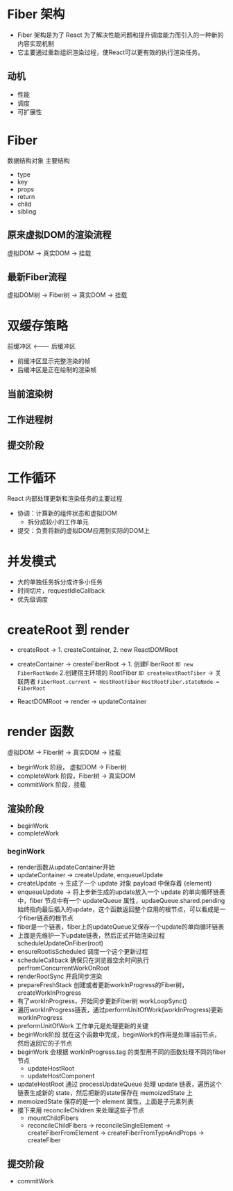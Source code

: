 # Fiber 架构 
- Fiber 架构是为了 React 为了解决性能问题和提升调度能力而引入的一种新的内容实现机制
- 它主要通过重新组织渲染过程，使React可以更有效的执行渲染任务。

## 动机
- 性能
- 调度
- 可扩展性

# Fiber
数据结构对象
主要结构
* type
* key
* props
* return
* child
* sibling

## 原来虚拟DOM的渲染流程
虚拟DOM -> 真实DOM -> 挂载
## 最新Fiber流程
虚拟DOM树 -> Fiber树 -> 真实DOM -> 挂载

# 双缓存策略
前缓冲区 <--- 后缓冲区
* 前缓冲区显示完整渲染的帧
* 后缓冲区是正在绘制的渲染帧

## 当前渲染树
## 工作进程树
## 提交阶段

# 工作循环
React 内部处理更新和渲染任务的主要过程

- 协调：计算新的组件状态和虚拟DOM
    - 拆分成较小的工作单元
- 提交：负责将新的虚拟DOM应用到实际的DOM上

# 并发模式
- 大的单独任务拆分成许多小任务
- 时间切片，requestIdleCallback
- 优先级调度

# createRoot 到 render

- createRoot -> 1. createContainer, 2. new ReactDOMRoot

- createContainer -> createFiberRoot -> 1. 创建FiberRoot ` 即 new FiberRootNode ` 2.创建宿主环境的 RootFiber ` 即 createHostRootFiber ` -> 关联两者 ` FiberRoot.current = HostRootFiber ` ` HostRootFiber.stateNode = FiberRoot `

- ReactDOMRoot -> render -> updateContainer

# render 函数
虚拟DOM -> Fiber树 -> 真实DOM -> 挂载
- beginWork 阶段， 虚拟DOM -> Fiber树
- completeWork 阶段，Fiber树 -> 真实DOM
- commitWork 阶段，挂载

## 渲染阶段
- beginWork
- completeWork

### beginWork
- render函数从updateContainer开始
- updateContainer -> createUpdate, enqueueUpdate
- createUpdate -> 生成了一个 update 对象 payload 中保存着 {element}
- enqueueUpdate -> 将上步新生成的update放入一个 update 的单向循环链表中，fiber 节点中有一个 updateQueue 属性，updaeQueue.shared.pending 始终指向最后插入的update，这个函数返回整个应用的根节点，可以看成是一个fiber链表的根节点
- fiber是一个链表，fiber上的updateQueue又保存一个update的单向循环链表
- 上面是先维护一下update链表，然后正式开始渲染过程 scheduleUpdateOnFiber(root)
- ensureRootIsScheduled 调度一个这个更新过程
- scheduleCallback 确保只在浏览器空余时间执行 perfromConcurrentWorkOnRoot
- renderRootSync 开启同步渲染
- prepareFreshStack 创建或者更新workInProgress的Fiber树，createWorkInProgress
- 有了workInProgress，开始同步更新Fiber树 workLoopSync()
- 遍历workInProgress链表，通过performUnitOfWork(workInProgress)更新workInProgress
- preformUnitOfWork 工作单元是处理更新的关键
- beginWork阶段 就在这个函数中完成，beginWork的作用是处理当前节点，然后返回它的子节点
- beginWork 会根据 workInProgress.tag 的类型用不同的函数处理不同的fiber节点
    - updateHostRoot
    - updateHostComponent
- updateHostRoot 通过 processUpdateQueue 处理 update 链表，遍历这个链表生成新的 state，然后把新的state保存在 memoizedState 上
- memoizedState 保存的是一个 element 属性，上面是子元素列表
- 接下来用 reconcileChildren 来处理这些子节点
    - mountChildFibers
    - reconcileChildFibers -> reconcileSingleElement -> createFiberFromElement -> createFiberFromTypeAndProps -> createFiber


## 提交阶段
- commitWork
